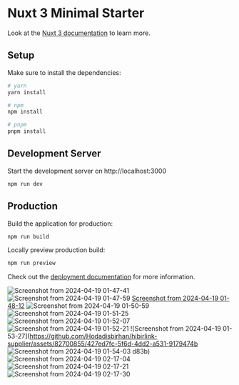 # Nuxt 3 Minimal Starter

Look at the [Nuxt 3 documentation](https://nuxt.com/docs/getting-started/introduction) to learn more.

## Setup

Make sure to install the dependencies:

```bash
# yarn
yarn install

# npm
npm install

# pnpm
pnpm install
```

## Development Server

Start the development server on http://localhost:3000

```bash
npm run dev
```

## Production

Build the application for production:

```bash
npm run build
```

Locally preview production build:

```bash
npm run preview
```

Check out the [deployment documentation](https://nuxt.com/docs/getting-started/deployment) for more information.

![Screenshot from 2024-04-19 01-47-41](https://github.com/Hodadisbirhan/hibirlink-supplier/assets/82700855/be8578e1-079a-432e-9034-eab6fd2158f0)
![Screenshot from 2024-04-19 01-47-59](https://github.com/Hodadisbirhan/hibirlink-supplier/assets/82700855/d6aaf93d-d997-44fa-a8c5-c02bf9a29f41)
[Screenshot from 2024-04-19 01-48-12](https://github.com/Hodadisbirhan/hibirlink-supplier/assets/82700855/d881acc5-5db9-4f3a-820b-3f4e19dae023)
![Screenshot from 2024-04-19 01-50-59](https://github.com/Hodadisbirhan/hibirlink-supplier/assets/82700855/4f88ef43-e999-4087-85f6-7c02e47dcfd7)
![Screenshot from 2024-04-19 01-51-25](https://github.com/Hodadisbirhan/hibirlink-supplier/assets/82700855/b6c47805-9471-44a8-baa6-2cb752c02d37)
![Screenshot from 2024-04-19 01-52-07](https://github.com/Hodadisbirhan/hibirlink-supplier/assets/82700855/cc0043a0-b14d-41f6-9721-d9e676df7b5f)
![Screenshot from 2024-04-19 01-52-21](https://github.com/Hodadisbirhan/hibirlink-supplier/assets/82700855/4a437a04-5c93-4382-9891-40ff23051ef6)
![Screenshot from 2024-04-19 01-53-27](https://github.com/Hodadisbirhan/hibirlink-supplier/assets/82700855/427ed7fc-5f6d-4dd2-a531-9179474b
![Screenshot from 2024-04-19 01-54-03](https://github.com/Hodadisbirhan/hibirlink-supplier/assets/82700855/da1a3ac3-115e-4d0a-a430-70fb89b408e8)
d83b)
![Screenshot from 2024-04-19 02-17-04](https://github.com/Hodadisbirhan/hibirlink-supplier/assets/82700855/d12364cc-044c-4456-9386-dcd388df81e9)
![Screenshot from 2024-04-19 02-17-21](https://github.com/Hodadisbirhan/hibirlink-supplier/assets/82700855/d29b3035-c050-49c1-ac30-5ff007b0f0bd)
![Screenshot from 2024-04-19 02-17-30](https://github.com/Hodadisbirhan/hibirlink-supplier/assets/82700855/88313b33-1efd-4424-99e2-85bd68b210d0)

